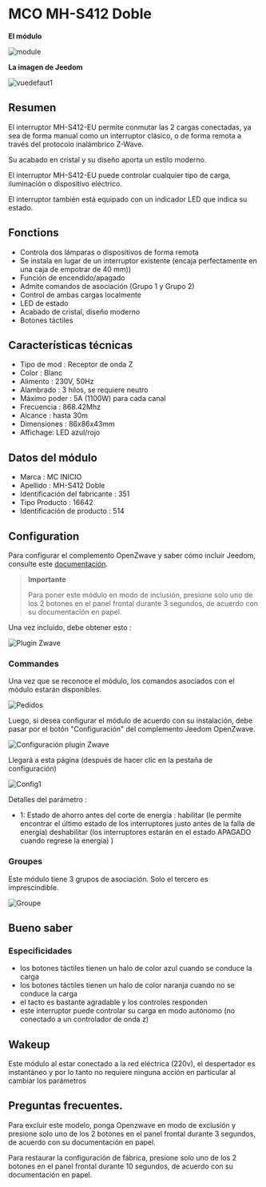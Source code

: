 # MCO MH-S412 Doble

**El módulo**

![module](images/mco.mhs412/module.jpg)

**La imagen de Jeedom**

![vuedefaut1](images/mco.mhs412/vuedefaut1.jpg)

## Resumen

El interruptor MH-S412-EU permite conmutar las 2 cargas conectadas, ya sea de forma manual como un interruptor clásico, o de forma remota a través del protocolo inalámbrico Z-Wave.

Su acabado en cristal y su diseño aporta un estilo moderno.

El interruptor MH-S412-EU puede controlar cualquier tipo de carga, iluminación o dispositivo eléctrico.

El interruptor también está equipado con un indicador LED que indica su estado.

## Fonctions

-   Controla dos lámparas o dispositivos de forma remota
-   Se instala en lugar de un interruptor existente (encaja perfectamente en una caja de empotrar de 40 mm))
-   Función de encendido/apagado
-   Admite comandos de asociación (Grupo 1 y Grupo 2)
-   Control de ambas cargas localmente
-   LED de estado
-   Acabado de cristal, diseño moderno
-   Botones táctiles

## Características técnicas

-   Tipo de mod : Receptor de onda Z
-   Color : Blanc
-   Alimento : 230V, 50Hz
-   Alambrado : 3 hilos, se requiere neutro
-   Máximo poder : 5A (1100W) para cada canal
-   Frecuencia : 868.42Mhz
-   Alcance : hasta 30m
-   Dimensiones : 86x86x43mm
-   Affichage: LED azul/rojo

## Datos del módulo

-   Marca : MC INICIO
-   Apellido : MH-S412 Doble
-   Identificación del fabricante : 351
-   Tipo Producto : 16642
-   Identificación de producto : 514

## Configuration

Para configurar el complemento OpenZwave y saber cómo incluir Jeedom, consulte este [documentación](https://doc.jeedom.com/es_ES/plugins/automation%20protocol/openzwave/).

> **Importante**
>
> Para poner este módulo en modo de inclusión, presione solo uno de los 2 botones en el panel frontal durante 3 segundos, de acuerdo con su documentación en papel.

Una vez incluido, debe obtener esto :

![Plugin Zwave](images/mco.mhs412/information.jpg)

### Commandes

Una vez que se reconoce el módulo, los comandos asociados con el módulo estarán disponibles.

![Pedidos](images/mco.mhs412/commandes.jpg)

Luego, si desea configurar el módulo de acuerdo con su instalación, debe pasar por el botón "Configuración" del complemento Jeedom OpenZwave.

![Configuración plugin Zwave](images/plugin/bouton_configuration.jpg)

Llegará a esta página (después de hacer clic en la pestaña de configuración)

![Config1](images/mco.mhs412/config1.jpg)

Detalles del parámetro :

-   1: Estado de ahorro antes del corte de energía : habilitar (le permite encontrar el último estado de los interruptores justo antes de la falla de energía) deshabilitar (los interruptores estarán en el estado APAGADO cuando regrese la energía) )

### Groupes

Este módulo tiene 3 grupos de asociación. Solo el tercero es imprescindible.

![Groupe](images/mco.mhs412/groupe.jpg)

## Bueno saber

### Especificidades

- los botones táctiles tienen un halo de color azul cuando se conduce la carga
- los botones táctiles tienen un halo de color naranja cuando no se conduce la carga
- el tacto es bastante agradable y los controles responden
- este interruptor puede controlar su carga en modo autónomo (no conectado a un controlador de onda z)

## Wakeup

Este módulo al estar conectado a la red eléctrica (220v), el despertador es instantáneo y por lo tanto no requiere ninguna acción en particular al cambiar los parámetros

## Preguntas frecuentes.

Para excluir este modelo, ponga Openzwave en modo de exclusión y presione solo uno de los 2 botones en el panel frontal durante 3 segundos, de acuerdo con su documentación en papel.

Para restaurar la configuración de fábrica, presione solo uno de los 2 botones en el panel frontal durante 10 segundos, de acuerdo con su documentación en papel.

